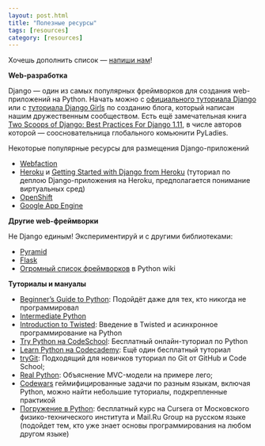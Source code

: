 ```yaml
---
layout: post.html
title: "Полезные ресурсы"
tags: [resources]
category: [resources]
---
```


Хочешь дополнить список — [напиши нам](mailto:spb@pyladies.com)!

**Web-разработка**

Django — один из самых популярных фреймворков для создания web-приложений на Python.
Начать можно с [официального туториала Django](https://docs.djangoproject.com/en/2.0/intro/tutorial01/) или с [туториала Django Girls](https://tutorial.djangogirls.org/ru/) по созданию блога, который написан нашим дружественным сообществом. Есть ещё замечательная книга [Two Scoops of Django: Best Practices For Django 1.11](https://www.twoscoopspress.com/collections/django/products/two-scoops-of-django-1-11), в числе авторов которой — соосновательница глобального комьюнити PyLadies.

Некоторые популярные ресурсы для размещения Django-приложений

* [Webfaction](http://www.webfaction.com/)
* [Heroku](https://heroku.com/) и [Getting Started with Django from Heroku](https://devcenter.heroku.com/articles/django) (туториал по деплою Django-приложения на Heroku, предполагается понимание виртуальных сред)
* [OpenShift](http://openshift.redhat.com/)
* [Google App Engine](http://code.google.com/appengine/)

**Другие web-фреймворки**

Не Django единым! Экспериментируй и с другими библиотеками:

* [Pyramid](http://docs.pylonsproject.org/projects/pyramid/dev/)
* [Flask](http://flask.pocoo.org/)
* [Огромный список фреймворков](http://wiki.python.org/moin/WebFrameworks) в Python wiki

**Туториалы и мануалы**

* [Beginner’s Guide to Python](https://wiki.python.org/moin/BeginnersGuide): Подойдёт даже для тех, кто никогда не программировал
* [Intermediate Python](https://wiki.python.org/moin/BeginnersGuide)
* [Introduction to Twisted](http://krondo.com/?page_id=1327): Введение в Twisted и асинхронное программирование на Python
* [Try Python на CodeSchool](https://www.codeschool.com/courses/try-python): Бесплатный онлайн-туториал по Python
* [Learn Python на Codecademy](https://www.codecademy.com/learn/learn-python): Ещё один бесплатный туториал
* [tryGit](http://try.github.com/levels/1/challenges/1): Подходящий для новичков туториал по Git от GitHub и Code School;
* [Real Python](https://realpython.com/the-model-view-controller-mvc-paradigm-summarized-with-legos/): Объяснение MVC-модели на примере лего;
* [Codewars](https://www.codewars.com/) геймифицированные задачи по разным языкам, включая Python, можно найти небольшие туториалы, подкрепленные практикой
* [Погружение в Python](https://ru.coursera.org/learn/diving-in-python): бесплатный курс на Cursera от Московского физико-технического института и Mail.Ru Group на русском языке (подойдет тем, кто уже знает основы программирования на любом другом языке)


